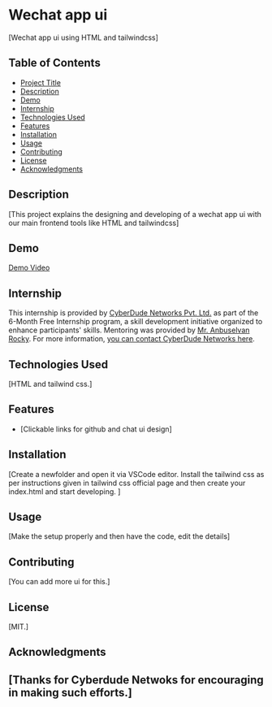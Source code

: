 # Wechat app ui

[Wechat app ui using HTML and tailwindcss]

## Table of Contents

- [Project Title](#project-title)
- [Description](#description)
- [Demo](#demo)
- [Internship](#internship)
- [Technologies Used](#technologies-used)
- [Features](#features)
- [Installation](#installation)
- [Usage](#usage)
- [Contributing](#contributing)
- [License](#license)
- [Acknowledgments](#acknowledgments)

## Description

[This project explains the designing and developing of a wechat app ui with our main frontend tools like HTML and tailwindcss]

## Demo

[Demo Video](https://github.com/Bearcin46/wechat-ui-tailwindcss)

## Internship

This internship is provided by [CyberDude Networks Pvt. Ltd.](https://youtube.com/cyberdudenetworks) as part of the 6-Month Free Internship program, a skill development initiative organized to enhance participants' skills. Mentoring was provided by [Mr. Anbuselvan Rocky](https://instagram.com/anbuselvanrocky). For more information, [you can contact CyberDude Networks here](https://cyberdudenetworks.com).

## Technologies Used

[HTML and tailwind css.]

## Features

- [Clickable links for github and chat ui design]

## Installation

[Create a newfolder and open it via VSCode editor. Install the tailwind css as per instructions given in tailwind css official page and then create your index.html and start developing. ]

## Usage

[Make the setup properly and then have the code, edit the details]

## Contributing

[You can add more ui for this.]

## License

[MIT.]

## Acknowledgments

## [Thanks for Cyberdude Netwoks for encouraging in making such efforts.]
